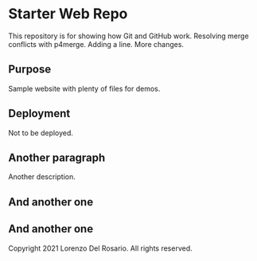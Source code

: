 # Starter Web Repo

This repository is for showing how Git and GitHub work.
Resolving merge conflicts with p4merge.
Adding a line.
More changes.

## Purpose

Sample website with plenty of files for demos.

## Deployment

Not to be deployed.

## Another paragraph

Another description.

## And another one

## And another one

Copyright 2021 Lorenzo Del Rosario. All rights reserved.
